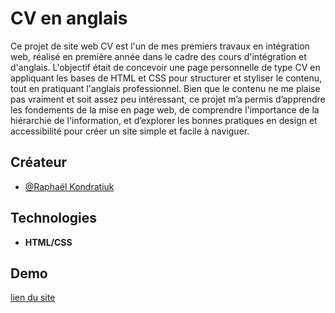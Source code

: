 # CV en anglais

Ce projet de site web CV est l'un de mes premiers travaux en intégration web, réalisé en première année dans le cadre des cours d'intégration et d'anglais. L'objectif était de concevoir une page personnelle de type CV en appliquant les bases de HTML et CSS pour structurer et styliser le contenu, tout en pratiquant l'anglais professionnel. Bien que le contenu ne me plaise pas vraiment et soit assez peu intéressant, ce projet m’a permis d’apprendre les fondements de la mise en page web, de comprendre l'importance de la hiérarchie de l'information, et d’explorer les bonnes pratiques en design et accessibilité pour créer un site simple et facile à naviguer.


## Créateur

- [@Raphaël Kondratiuk](https://github.com/Raphael-K-78/)

## Technologies

- **HTML/CSS**

## Demo
[lien du site](http://cv.raphael.kondratiuk.mmi-velizy.fr/)
